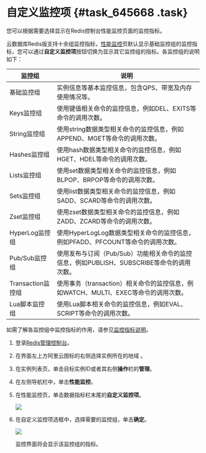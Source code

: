 # 自定义监控项 {#task_645668 .task}

您可以根据需要选择显示在Redis控制台性能监控页面的监控指标。

云数据库Redis版支持十余组监控指标，[性能监控](cn.zh-CN/用户指南/性能监控/查看监控数据.md#)页默认显示基础监控组的监控指标，您可以通过**自定义监控项**按钮切换为显示其它监控组的指标。各监控组的说明如下：

|监控组|说明|
|---|--|
|基础监控组|实例信息等基本监控信息，包含QPS、带宽及内存使用情况等。|
|Keys监控组|使用键值相关命令的监控信息，例如DEL、EXITS等命令的调用次数。|
|String监控组|使用string数据类型相关命令的监控信息，例如APPEND、MGET等命令的调用次数。|
|Hashes监控组|使用hash数据类型相关命令的监控信息，例如HGET、HDEL等命令的调用次数。|
|Lists监控组|使用set数据类型相关命令的监控信息，例如BLPOP、BRPOP等命令的调用次数。|
|Sets监控组|使用list数据类型相关命令的监控信息，例如SADD、SCARD等命令的调用次数。|
|Zset监控组|使用zset数据类型相关命令的监控信息，例如ZADD、ZCARD等命令的调用次数。|
|HyperLog监控组|使用HyperLogLog数据类型相关命令的监控信息，例如PFADD、PFCOUNT等命令的调用次数。|
|Pub/Sub监控组|使用发布与订阅（Pub/Sub）功能相关命令的监控信息，例如PUBLISH、SUBSCRIBE等命令的调用次数。|
|Transaction监控组|使用事务（transaction）相关命令的监控信息，例如WATCH、MULTI、EXEC等命令的调用次数。|
|Lua脚本监控组|使用Lua脚本相关命令的监控信息，例如EVAL、SCRIPT等命令的调用次数。|

如需了解各监控组中监控指标的作用，请参见[监控指标说明](cn.zh-CN/用户指南/性能监控/监控指标说明.md#)。

1.  登录[Redis管理控制台](https://kvstore.console.aliyun.com/)。
2.  在界面左上方阿里云图标的右侧选择实例所在的地域 。
3.  在实例列表页，单击目标实例ID或者其右侧**操作**栏的**管理**。
4.  在左侧导航栏中，单击**性能监控**。
5.  在性能监控页，单击数据指标栏末尾的**自定义监控项**。 

    ![](http://static-aliyun-doc.oss-cn-hangzhou.aliyuncs.com/assets/img/519484/156099827649435_zh-CN.png)

6.  在自定义监控项选框中，选择需要的监控组，单击**确定**。 

    ![](http://static-aliyun-doc.oss-cn-hangzhou.aliyuncs.com/assets/img/519484/156099827749436_zh-CN.png)

    监控界面将会显示该监控组的指标。


